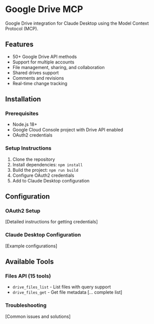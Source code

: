 # Google Drive MCP

Google Drive integration for Claude Desktop using the Model Context Protocol (MCP).

## Features
- 50+ Google Drive API methods
- Support for multiple accounts
- File management, sharing, and collaboration
- Shared drives support
- Comments and revisions
- Real-time change tracking

## Installation

### Prerequisites
- Node.js 18+
- Google Cloud Console project with Drive API enabled
- OAuth2 credentials

### Setup Instructions
1. Clone the repository
2. Install dependencies: `npm install`
3. Build the project: `npm run build`
4. Configure OAuth2 credentials
5. Add to Claude Desktop configuration

## Configuration

### OAuth2 Setup
[Detailed instructions for getting credentials]

### Claude Desktop Configuration
[Example configurations]

## Available Tools

### Files API (15 tools)
- `drive_files_list` - List files with query support
- `drive_files_get` - Get file metadata
[... complete list]

### Troubleshooting
[Common issues and solutions]
